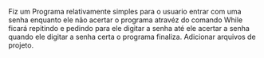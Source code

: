 Fiz um Programa relativamente simples para o usuario entrar com uma senha enquanto ele não acertar o programa atravéz do comando While ficará repitindo e pedindo para ele digitar a senha até ele acertar a senha quando ele digitar a senha certa o programa finaliza. Adicionar arquivos de projeto.
